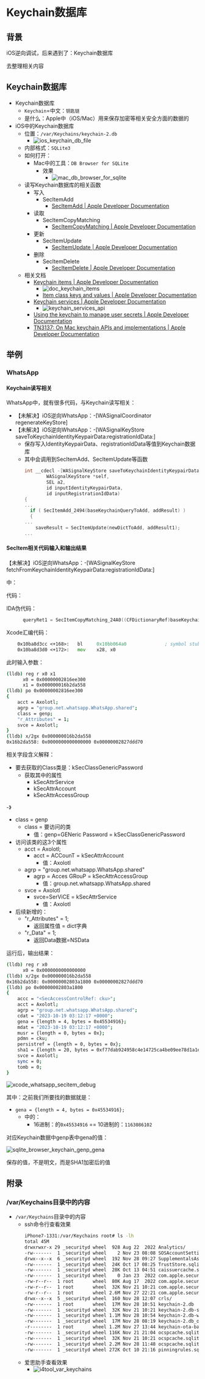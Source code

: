 # Keychain数据库

## 背景

iOS逆向调试，后来遇到了：Keychain数据库

去整理相关内容

## Keychain数据库

* Keychain数据库
  * `Keychain`=中文：`钥匙链`
  * 是什么：Apple中（iOS/Mac）用来保存加密等相关安全方面的数据的
* iOS中的Keychain数据库
  * 位置：`/var/Keychains/keychain-2.db`
    * ![ios_keychain_db_file](../../assets/img/ios_keychain_db_file.png)
  * 内部格式：`SQLite3`
  * 如何打开：
    * Mac中的工具：`DB Browser for SQLite`
      * 效果
        * ![mac_db_browser_for_sqlite](../../assets/img/mac_db_browser_for_sqlite.png)
  * 读写Keychain数据库的相关函数
    * 写入
      * SecItemAdd
        * [SecItemAdd | Apple Developer Documentation](https://developer.apple.com/documentation/security/1401659-secitemadd?language=objc)
    * 读取
      * SecItemCopyMatching
        * [SecItemCopyMatching | Apple Developer Documentation](https://developer.apple.com/documentation/security/1398306-secitemcopymatching?language=objc)
    * 更新
      * SecItemUpdate
        * [SecItemUpdate | Apple Developer Documentation](https://developer.apple.com/documentation/security/1393617-secitemupdate?language=objc)
    * 删除
      * SecItemDelete
        * [SecItemDelete | Apple Developer Documentation](https://developer.apple.com/documentation/security/1395547-secitemdelete?language=objc)
  * 相关文档
    * [Keychain items | Apple Developer Documentation](https://developer.apple.com/documentation/security/keychain_services/keychain_items?language=objc)
      * ![doc_keychain_items](../../assets/img/doc_keychain_items.png)
      * [Item class keys and values | Apple Developer Documentation](https://developer.apple.com/documentation/security/keychain_services/keychain_items/item_class_keys_and_values?language=objc)
    * [Keychain services | Apple Developer Documentation](https://developer.apple.com/documentation/security/keychain_services?language=objc)
      * ![keychain_services_api](../../assets/img/keychain_services_api.png)
    * [Using the keychain to manage user secrets | Apple Developer Documentation](https://developer.apple.com/documentation/security/keychain_services/keychain_items/using_the_keychain_to_manage_user_secrets?language=objc)
    * [TN3137: On Mac keychain APIs and implementations | Apple Developer Documentation](https://developer.apple.com/documentation/technotes/tn3137-on-mac-keychains?language=objc)

## 举例

### WhatsApp

#### Keychain读写相关

WhatsApp中，就有很多代码，与Keychain读写相关：

* 【未解决】iOS逆向WhatsApp：-[WASignalCoordinator regenerateKeyStore]
* 【未解决】iOS逆向WhatsApp：-[WASignalKeyStore saveToKeychainIdentityKeypairData:registrationIdData:]
  * 保存写入IdentityKeypairData、registrationIdData等值到Keychain数据库
  * 其中会调用到SecItemAdd、SecItemUpdate等函数
    ```c
    int __cdecl -[WASignalKeyStore saveToKeychainIdentityKeypairData:registrationIdData:](
            WASignalKeyStore *self,
            SEL a2,
            id inputIdentityKeypairData,
            id inputRegistrationIdData)
    {
    ...
      if ( SecItemAdd_2494(baseKeychainQueryToAdd, addResult) )
      {
    ...
        saveResult = SecItemUpdate(newDictToAdd, addResult1);
    ...
    ```

#### SecItem相关代码输入和输出结果

【未解决】iOS逆向WhatsApp：-[WASignalKeyStore fetchFromKeychainIdentityKeypairData:registrationIdData:]

中：

代码：

IDA伪代码：

```c
      queryRet1 = SecItemCopyMatching_24A0((CFDictionaryRef)baseKeychainQuery2, result);
```

Xcode汇编代码：

```asm
    0x10ba8d3cc <+168>:   bl     0x10bb064a0              ; symbol stub for: SecItemCopyMatching
    0x10ba8d3d0 <+172>:   mov    x28, x0
```

此时输入参数：

```bash
(lldb) reg r x0 x1
      x0 = 0x00000002816ee300
      x1 = 0x000000016b2da558
(lldb) po 0x00000002816ee300
{
    acct = Axolotl;
    agrp = "group.net.whatsapp.WhatsApp.shared";
    class = genp;
    "r_Attributes" = 1;
    svce = Axolotl;
}
(lldb) x/2gx 0x000000016b2da558
0x16b2da558: 0x0000000000000000 0x00000002827ddd70
```

相关字段含义解释：

* 要去获取的Class类是：kSecClassGenericPassword
  * 获取其中的属性
    * kSecAttrService
    * kSecAttrAccount
    * kSecAttrAccessGroup

-》

* class = genp
  * class = 要访问的类
    * 值：genp=GENeric Password = kSecClassGenericPassword
* 访问该类的这3个属性
  * acct = Axolotl;
    * acct = ACCounT = kSecAttrAccount
      * 值：Axolotl
  * agrp = "group.net.whatsapp.WhatsApp.shared"
    * agrp = Acces GRouP = kSecAttrAccessGroup
      * 值：group.net.whatsapp.WhatsApp.shared
  * svce = Axolotl
    * svce=SerViCE = kSecAttrService
      * 值：Axolotl
* 后续新增的：
  * "r_Attributes" = 1;
    * 返回属性值 = dict字典
  * "r_Data" = 1;
    * 返回Data数据=NSData

运行后，输出结果：

```bash
(lldb) reg r x0
      x0 = 0x0000000000000000
(lldb) x/2gx 0x000000016b2da558
0x16b2da558: 0x00000002803a1800 0x00000002827ddd70
(lldb) po 0x00000002803a1800
{
    accc = "<SecAccessControlRef: cku>";
    acct = Axolotl;
    agrp = "group.net.whatsapp.WhatsApp.shared";
    cdat = "2023-10-19 03:12:17 +0000";
    gena = {length = 4, bytes = 0x45534916};
    mdat = "2023-10-19 03:12:17 +0000";
    musr = {length = 0, bytes = 0x};
    pdmn = cku;
    persistref = {length = 0, bytes = 0x};
    sha1 = {length = 20, bytes = 0xf77dab924958c4e14725ca4be09ee78d1a1e48c3};
    svce = Axolotl;
    sync = 0;
    tomb = 0;
}
```

![xcode_whatsapp_secitem_debug](../../assets/img/xcode_whatsapp_secitem_debug.png)

其中：之前我们所要找的数据就是：

* `gena = {length = 4, bytes = 0x45534916};`
  * 中的：
    * 16进制：的`0x45534916` == 10进制的：`1163086102`

对应Keychain数据中genp表中gena的值：

![sqlite_browser_keychain_genp_gena](../../assets/img/sqlite_browser_keychain_genp_gena.png)

保存的值，不是明文，而是SHA1加密后的值


## 附录

### /var/Keychains目录中的内容

* `/var/Keychains`目录中的内容
  * ssh命令行查看效果
    ```bash
    iPhone7-1331:/var/Keychains root# ls -lh
    total 45M
    drwxrwxr-x 29 _securityd wheel  928 Aug 22  2022 Analytics/
    -rw-------  1 _securityd wheel    2 Nov 23 08:08 SOSAccountSettings.pb
    drwx--x--x  6 _securityd wheel  192 Nov 28 09:27 SupplementalsAssets/
    -rw-------  1 _securityd wheel  24K Oct 17 08:25 TrustStore.sqlite3
    -rw-------  1 _securityd wheel  28K Oct 13 04:51 caissuercache.sqlite3
    -rw-------  1 _securityd wheel    0 Jan 23  2022 com.apple.security.exception_reset_counter.plist
    -rw-r--r--  1 root       wheel  80K Aug 17  2022 com.apple.security.keychain-defaultContext.TrustedPeersHelper.db
    -rw-r--r--  1 root       wheel  32K Nov 21 10:21 com.apple.security.keychain-defaultContext.TrustedPeersHelper.db-shm
    -rw-r--r--  1 root       wheel 2.6M Nov 27 22:21 com.apple.security.keychain-defaultContext.TrustedPeersHelper.db-wal
    drwx--x--x  5 _securityd wheel  160 Nov 28 12:07 crls/
    -rw-------  1 root       wheel  17M Nov 28 10:51 keychain-2.db
    -rw-------  1 _securityd wheel  32K Nov 21 10:21 keychain-2.db-shm
    -rw-------  1 _securityd wheel 1.1M Nov 28 10:54 keychain-2.db-wal
    -rw-------  1 _securityd wheel  17M Nov 28 08:19 keychain-2.db_orig
    -r--------  1 root       wheel 1.2M Nov 27 13:44 keychain-ota-backup.plist
    -rw-------  1 _securityd wheel 116K Nov 21 21:04 ocspcache.sqlite3
    -rw-------  1 _securityd wheel  32K Nov 21 10:21 ocspcache.sqlite3-shm
    -rw-------  1 _securityd wheel 2.2M Nov 28 11:48 ocspcache.sqlite3-wal
    -rw-------  1 _securityd wheel 272K Oct 10 21:16 pinningrules.sqlite3
    ```
  * 爱思助手查看效果
    * ![i4tool_var_keychains](../../assets/img/i4tool_var_keychains.png)
